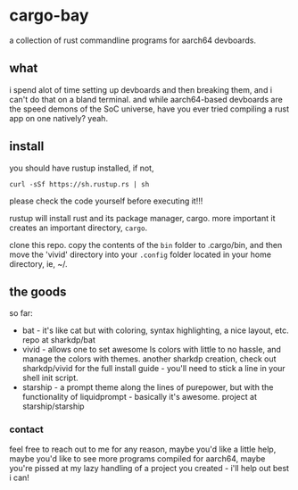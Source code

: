 # cargo-bay
a collection of rust commandline programs for aarch64 devboards. 

## what
i spend alot of time setting up devboards and then breaking them, and i can't do that on a bland terminal. and while aarch64-based devboards are the speed demons of the SoC universe, have you ever tried compiling a rust app on one natively? yeah. 

## install
you should have rustup installed, if not, 

`curl -sSf https://sh.rustup.rs | sh`

please check the code yourself before executing it!!! 

rustup will install rust and its package manager, cargo. more important it creates an important directory, ``cargo``. 

clone this repo. copy the contents of the ``bin`` folder to .cargo/bin, and then move the 'vivid' directory into your ``.config`` folder located in your home directory, ie, ~/. 

## the goods 
so far: 

* bat - it's like cat but with coloring, syntax highlighting, a nice layout, etc. repo at sharkdp/bat 
* vivid - allows one to set awesome ls colors with little to no hassle, and manage the colors with themes. another sharkdp creation, check out sharkdp/vivid for the full install guide - you'll need to stick a line in your shell init script. 
* starship - a prompt theme along the lines of purepower, but with the functionality of liquidprompt - basically it's awesome. project at starship/starship 

### contact 

feel free to reach out to me for any reason, maybe you'd like a little help, maybe you'd like to see more programs compiled for aarch64, maybe you're pissed at my lazy handling of a project you created - i'll help out best i can!
